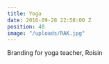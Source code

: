 ```yaml
---
title: Yoga
date: 2016-09-28 22:58:00 Z
position: 48
image: "/uploads/RAK.jpg"
---
```


Branding for yoga teacher, Roisin